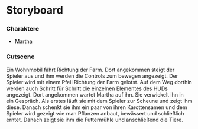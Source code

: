 # Storyboard

### Charaktere
- Martha

### Cutscene
Ein Wohnmobil fährt Richtung der Farm. Dort angekommen steigt der Spieler aus und ihm werden die Controls zum bewegen angezeigt. Der Spieler wird mit einem Pfeil Richtung der Farm gelotst. Auf dem Weg dorthin werden auch Schritt für Schritt die einzelnen Elementes des HUDs angezeigt.
Dort angekommen wartet Martha auf ihn.
Sie verwickelt ihn in ein Gespräch. Als erstes läuft sie mit dem Spieler zur Scheune und zeigt ihm diese. Danach schenkt sie ihm ein paar von ihren Karottensamen
und dem Spieler wird gezeigt wie man Pflanzen anbaut, bewässert und schließlich erntet. Danach zeigt sie ihm die Futtermühle und anschließend die Tiere.
